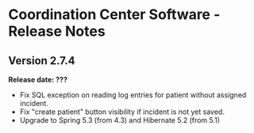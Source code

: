 # Coordination Center Software - Release Notes

## Version 2.7.4

**Release date: ???**

* Fix SQL exception on reading log entries for patient without assigned incident.
* Fix "create patient" button visibility if incident is not yet saved.
* Upgrade to Spring 5.3 (from 4.3) and Hibernate 5.2 (from 5.1)
